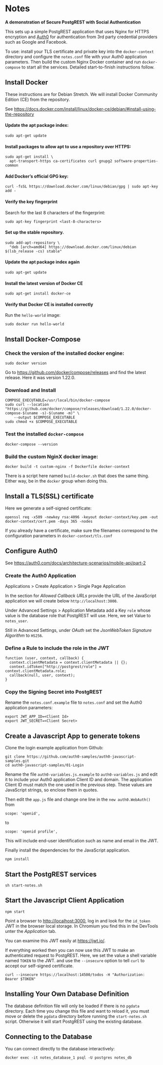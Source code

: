 # Notes

**A demonstration of Secure PostgREST with Social Authentication**

This sets up a simple PostgREST application that uses Nginx for HTTPS encryption and [Auth0](https://auth0.com/)
for authentication from 3rd party credential providers such as Google and Facebook.

To use: install your TLS certificate and private key into the `docker-context` directory and configure the
`notes.conf` file with your Auth0 application parameters.  Then build the custom Nginx Docker container and run
`docker-compose` to start all the services.  Detailed start-to-finish instructions follow.

## Install Docker

These instructions are for Debian Stretch.  We will install Docker Community Edition (CE) from the repository.

See <https://docs.docker.com/install/linux/docker-ce/debian/#install-using-the-repository>

#### Update the apt package index:

    sudo apt-get update

#### Install packages to allow apt to use a repository over HTTPS:

    sudo apt-get install \
      apt-transport-https ca-certificates curl gnupg2 software-properties-common

#### Add Docker’s official GPG key:

    curl -fsSL https://download.docker.com/linux/debian/gpg | sudo apt-key add -

#### Verify the key fingerprint

Search for the last 8 characters of the fingerprint:

    sudo apt-key fingerprint <last-8-characters>

#### Set up the stable repository. 

    sudo add-apt-repository \
      "deb [arch=amd64] https://download.docker.com/linux/debian $(lsb_release -cs) stable"

#### Update the apt package index again

    sudo apt-get update

#### Install the latest version of Docker CE

    sudo apt-get install docker-ce

#### Verify that Docker CE is installed correctly

Run the `hello-world` image:

    sudo docker run hello-world

## Install Docker-Compose

### Check the version of the installed docker engine:

    sudo docker version

Go to https://github.com/docker/compose/releases and find the latest release.  Here it was version 1.22.0.

### Download and Install

    COMPOSE_EXECUTABLE=/usr/local/bin/docker-compose
    sudo curl --location "https://github.com/docker/compose/releases/download/1.22.0/docker-compose-$(uname -s)-$(uname -m)" \
        --output $COMPOSE_EXECUTABLE
    sudo chmod +x $COMPOSE_EXECUTABLE

### Test the installed `docker-compose`

    docker-compose --version

### Build the custom NginX docker image:

    docker build -t custom-nginx -f Dockerfile docker-context

There is a script here named `build-docker.sh` that does the same thing.  Either way, be in the `docker` group
when doing this.

## Install a TLS(SSL) certificate

Here we generate a self-signed certificate:

    openssl req -x509 -newkey rsa:4096 -keyout docker-context/key.pem -out docker-context/cert.pem -days 365 -nodes

If you already have a certificate, make sure the filenames correspond to the configuration parameters in
`docker-context/tls.conf`

## Configure Auth0

See <https://auth0.com/docs/architecture-scenarios/mobile-api/part-2>

### Create the Auth0 Application

Applications > Create Application > Single Page Application

In the section for _Allowed Callback URLs_ provide the URL of the JavaScript
application we will create below `http://localhost:3000`.

Under Advanced Settings > Application Metadata add a Key `role` whose value is
the database role that PostgREST will use.  Here, we set Value to `notes_user`.

Still in Advanced Settings, under _OAuth_ set the _JsonWebToken Signature Algorithm_
to `HS256`.

### Define a Rule to include the role in the JWT

    function (user, context, callback) {
      context.clientMetadata = context.clientMetadata || {};
      context.idToken["http://postgrest/role"] = context.clientMetadata.role;
      callback(null, user, context);
    }

### Copy the Signing Secret into PostgREST

Rename the `notes.conf.example` file to `notes.conf` and set the Auth0 application parameters:

    export JWT_APP_ID=<Client Id>
    export JWT_SECRET=<Client Secret>

## Create a Javascript App to generate tokens

Clone the login example application from Github:

    git clone https://github.com/auth0-samples/auth0-javascript-samples.git
    cd auth0-javascript-samples/01-Login

Rename the file `auth0-variables.js.example` to `auth0-variables.js` and edit it to include
your Auth0 application Client ID and domain.  The application Client ID must match the one
used in the previous step.  These values are JavaScript strings, so enclose them in quotes.

Then edit the `app.js` file and change one line in the `new auth0.WebAuth()` from

    scope: 'openid',

to

    scope: 'openid profile',

This will include end-user identification such as name and email in the JWT.

Finally install the dependencies for the JavaScript application.

    npm install

## Start the PostgREST services

    sh start-notes.sh

## Start the Javascript Client Application

    npm start

Point a browser to <http://localhost:3000>, log in and look for the `id_token` JWT in the browser local storage.
In Chromium you find this in the DevTools unter the _Application_ tab.

You can examine this JWT easily at <https://jwt.io/>.

If everything worked then you can now use this JWT to make an
authenticated request to PostgREST.  Here, we set the value a shell
variable named `TOKEN` to the JWT. and use the `--insecure` option to
tell `curl` to accept our self-signed certificate.

    curl --insecure https://localhost:14500/todos -H "Authorization: Bearer $TOKEN"

## Installing Your Own Database Definition

The database definition file will only be loaded if there is no `pgdata` directory. Each time you change this
file and want to reload it, you must move or delete the `pgdata` directory before running the
`start-notes.sh` script.  Otherwise it will start PostgREST using the existing database.

## Connecting to the Database

You can connect directly to the database interactively:

    docker exec -it notes_database_1 psql -U postgres notes_db
